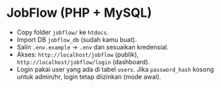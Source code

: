 <!-- ==============================
     jobflow/README.md
============================== -->
# JobFlow (PHP + MySQL)
- Copy folder `jobflow/` ke `htdocs`.
- Import DB `jobflow_db` (sudah kamu buat).
- Salin `.env.example` -> `.env` dan sesuaikan kredensial.
- Akses: `http://localhost/jobflow` (publik), `http://localhost/jobflow/login` (dashboard).
- Login pakai user yang ada di tabel `users`. Jika `password_hash` kosong untuk admin/hr, login tetap diizinkan (mode awal).
